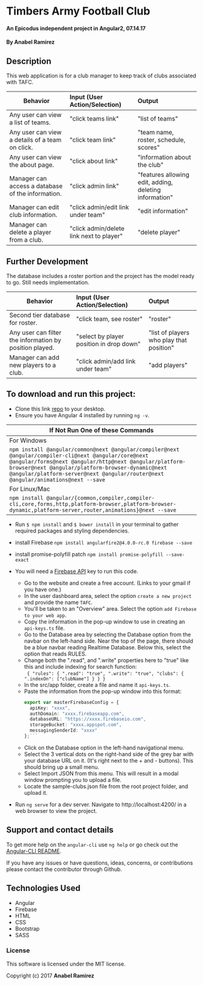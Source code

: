 # Timbers Army Football Club

#### An Epicodus independent project in Angular2, 07.14.17

#### **By Anabel Ramirez**

## Description

This web application is for a club manager to keep track of clubs associated with TAFC.

|Behavior| Input (User Action/Selection) |Output|
|---|:---|:---|
|Any user can view a list of teams.  | "click teams link"|"list of teams"|
|Any user can view a details of a team on click.  | "click team link"|"team name, roster, schedule, scores"|
|Any user can view the about page.  | "click about link"|"information about the club"|
|Manager can access a database of the information.  | "click admin link"|"features allowing edit, adding, deleting information"|
|Manager can edit club information.  | "click admin/edit link under team"|"edit information"|
|Manager can delete a player from a club.  | "click admin/delete link next to player"|"delete player"|

## Further Development
The database includes a roster portion and the project has the model ready to go. Still needs implementation.

|Behavior| Input (User Action/Selection) |Output|
|---|:---|:---|
|Second tier database for roster.|"click team, see roster"|"roster"|
|Any user can filter the information by position played.  | "select by player position in drop down"|"list of players who play that position"|
|Manager can add new players to a club. | "click admin/add link under team"|"add players"|


## To download and run this project:
- Clone this link  [repo](https://github.com/AnabelGR/club-manager.git) to your desktop.
- Ensure you have Angular 4 installed by running `ng -v`.

| If Not Run One of these Commands |
| --- |
| For Windows |
|`npm install @angular/common@next @angular/compiler@next @angular/compiler-cli@next @angular/core@next @angular/forms@next @angular/http@next @angular/platform-browser@next @angular/platform-browser-dynamic@next @angular/platform-server@next @angular/router@next @angular/animations@next --save` |
| For Linux/Mac |
|`npm install @angular/{common,compiler,compiler-cli,core,forms,http,platform-browser,platform-browser-dynamic,platform-server,router,animations}@next --save` |

- Run `$ npm install` and `$ bower install` in your terminal to gather required packages and styling dependencies.
- install Firebase `npm install angularfire2@4.0.0-rc.0 firebase --save`
- install promise-polyfill patch `npm install promise-polyfill --save-exact`
- You will need a [Firebase API](https://firebase.google.com/) key to run this code.
    - Go to the website and create a free account. (Links to your gmail if you have one.)
    - In the user dashboard area, select the option `create a new project` and provide the name `TAFC`.
    - You'll be taken to an "Overview" area. Select the option `add Firebase to your web app`.
    - Copy the information in the pop-up window to use in creating an `api-keys.ts` file.
    - Go to the Database area by selecting the Database option from the navbar on the left-hand side. Near the top of the page, there should be a blue navbar reading Realtime Database. Below this, select the option that reads RULES.
    - Change both the ".read", and ".write" properties here to "true" like this and include indexing for search function:<br> `
    {
  "rules": {
    ".read": "true",
    ".write": "true",
    "clubs": {
    ".indexOn": ["clubName"]
    }
  }
}`
    - In the src/app folder, create a file and name it `api-keys.ts`.
    - Paste the information from the pop-up window into this format:
        ```typescript
        export var masterFirebaseConfig = {
          apiKey: "xxxx",
          authDomain: "xxxx.firebaseapp.com",
          databaseURL: "https://xxxx.firebaseio.com",
          storageBucket: "xxxx.appspot.com",
          messagingSenderId: "xxxx"
        };```
    - Click on the Database option in the left-hand navigational menu.
    - Select the 3 vertical dots on the right-hand side of the grey bar with your database URL on it. (It's right next to the + and - buttons). This should bring up a small menu.
    - Select Import JSON from this menu. This will result in a modal window prompting you to upload a file.
    - Locate the sample-clubs.json file from the root project folder, and upload it.

- Run `ng serve` for a dev server. Navigate to http://localhost:4200/ in a web browser to view the project.

## Support and contact details
To get more help on the `angular-cli` use `ng help` or go check out the [Angular-CLI README](https://github.com/angular/angular-cli/blob/master/README.md).

If you have any issues or have questions, ideas, concerns, or contributions please contact the contributor through Github.

## Technologies Used
* Angular
* Firebase
* HTML
* CSS
* Bootstrap
* SASS

### License
This software is licensed under the MIT license.

Copyright (c) 2017 **Anabel Ramirez**
